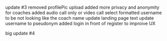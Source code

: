 update #3
    removed profilePic upload
    added more privacy and anonymity for coaches
    added audio call only or video call select
    formatted username to be not looking like the coach name
    update landing page text
    update username to pseudonym 
    added login in front of register to improive UX

big update #4
